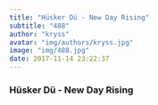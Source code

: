 ```yaml
---
title: "Hüsker Dü - New Day Rising"
subtitle: "488"
author: "kryss"
avatar: "img/authors/kryss.jpg"
image: "img/488.jpg"
date: 2017-11-14 23:22:37
---
```


### Hüsker Dü - New Day Rising
